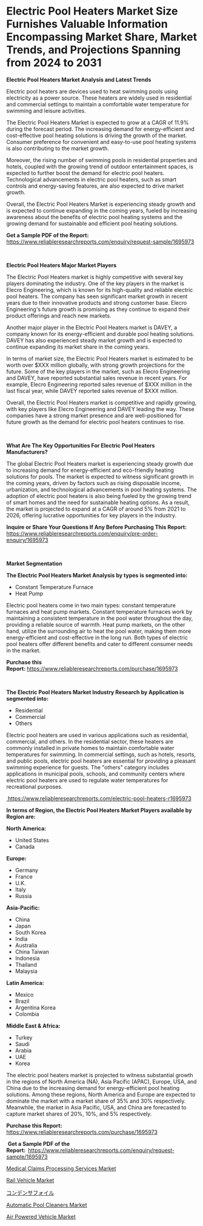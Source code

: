 <p><h1>Electric Pool Heaters Market Size Furnishes Valuable Information Encompassing Market Share, Market Trends, and Projections Spanning from 2024 to 2031</h1></p><p><strong>Electric Pool Heaters Market Analysis and Latest Trends</strong></p>
<p><p>Electric pool heaters are devices used to heat swimming pools using electricity as a power source. These heaters are widely used in residential and commercial settings to maintain a comfortable water temperature for swimming and leisure activities.</p><p>The Electric Pool Heaters Market is expected to grow at a CAGR of 11.9% during the forecast period. The increasing demand for energy-efficient and cost-effective pool heating solutions is driving the growth of the market. Consumer preference for convenient and easy-to-use pool heating systems is also contributing to the market growth.</p><p>Moreover, the rising number of swimming pools in residential properties and hotels, coupled with the growing trend of outdoor entertainment spaces, is expected to further boost the demand for electric pool heaters. Technological advancements in electric pool heaters, such as smart controls and energy-saving features, are also expected to drive market growth.</p><p>Overall, the Electric Pool Heaters Market is experiencing steady growth and is expected to continue expanding in the coming years, fueled by increasing awareness about the benefits of electric pool heating systems and the growing demand for sustainable and efficient pool heating solutions.</p></p>
<p><strong>Get a Sample PDF of the Report:&nbsp;</strong> <a href="https://www.reliableresearchreports.com/enquiry/request-sample/1695973">https://www.reliableresearchreports.com/enquiry/request-sample/1695973</a></p>
<p>&nbsp;</p>
<p><strong>Electric Pool Heaters Major Market Players</strong></p>
<p><p>The Electric Pool Heaters market is highly competitive with several key players dominating the industry. One of the key players in the market is Elecro Engineering, which is known for its high-quality and reliable electric pool heaters. The company has seen significant market growth in recent years due to their innovative products and strong customer base. Elecro Engineering's future growth is promising as they continue to expand their product offerings and reach new markets.</p><p>Another major player in the Electric Pool Heaters market is DAVEY, a company known for its energy-efficient and durable pool heating solutions. DAVEY has also experienced steady market growth and is expected to continue expanding its market share in the coming years.</p><p>In terms of market size, the Electric Pool Heaters market is estimated to be worth over $XXX million globally, with strong growth projections for the future. Some of the key players in the market, such as Elecro Engineering and DAVEY, have reported substantial sales revenue in recent years. For example, Elecro Engineering reported sales revenue of $XXX million in the last fiscal year, while DAVEY reported sales revenue of $XXX million.</p><p>Overall, the Electric Pool Heaters market is competitive and rapidly growing, with key players like Elecro Engineering and DAVEY leading the way. These companies have a strong market presence and are well-positioned for future growth as the demand for electric pool heaters continues to rise.</p></p>
<p>&nbsp;</p>
<p><strong>What Are The Key Opportunities For Electric Pool Heaters Manufacturers?</strong></p>
<p><p>The global Electric Pool Heaters market is experiencing steady growth due to increasing demand for energy-efficient and eco-friendly heating solutions for pools. The market is expected to witness significant growth in the coming years, driven by factors such as rising disposable income, urbanization, and technological advancements in pool heating systems. The adoption of electric pool heaters is also being fueled by the growing trend of smart homes and the need for sustainable heating options. As a result, the market is projected to expand at a CAGR of around 5% from 2021 to 2026, offering lucrative opportunities for key players in the industry.</p></p>
<p><strong>Inquire or Share Your Questions If Any Before Purchasing This Report:</strong> <a href="https://www.reliableresearchreports.com/enquiry/pre-order-enquiry/1695973">https://www.reliableresearchreports.com/enquiry/pre-order-enquiry/1695973</a></p>
<p>&nbsp;</p>
<p><strong>Market Segmentation</strong></p>
<p><strong>The Electric Pool Heaters Market Analysis by types is segmented into:</strong></p>
<p><ul><li>Constant Temperature Furnace</li><li>Heat Pump</li></ul></p>
<p><p>Electric pool heaters come in two main types: constant temperature furnaces and heat pump markets. Constant temperature furnaces work by maintaining a consistent temperature in the pool water throughout the day, providing a reliable source of warmth. Heat pump markets, on the other hand, utilize the surrounding air to heat the pool water, making them more energy-efficient and cost-effective in the long run. Both types of electric pool heaters offer different benefits and cater to different consumer needs in the market.</p></p>
<p><strong>Purchase this Report:&nbsp;</strong><a href="https://www.reliableresearchreports.com/purchase/1695973">https://www.reliableresearchreports.com/purchase/1695973</a></p>
<p>&nbsp;</p>
<p><strong>The Electric Pool Heaters Market Industry Research by Application is segmented into:</strong></p>
<p><ul><li>Residential</li><li>Commercial</li><li>Others</li></ul></p>
<p><p>Electric pool heaters are used in various applications such as residential, commercial, and others. In the residential sector, these heaters are commonly installed in private homes to maintain comfortable water temperatures for swimming. In commercial settings, such as hotels, resorts, and public pools, electric pool heaters are essential for providing a pleasant swimming experience for guests. The "others" category includes applications in municipal pools, schools, and community centers where electric pool heaters are used to regulate water temperatures for recreational purposes.</p></p>
<p><a href="https://www.reliableresearchreports.com/electric-pool-heaters-r1695973">&nbsp;https://www.reliableresearchreports.com/electric-pool-heaters-r1695973</a></p>
<p><strong>In terms of Region, the Electric Pool Heaters Market Players available by Region are:</strong></p>
<p>
    <p> <strong> North America: </strong>
        <ul>
            <li>United States</li>
            <li>Canada</li>
        </ul>
        </p> 
    <p> <strong> Europe: </strong>
        <ul>
            <li>Germany</li>
            <li>France</li>
            <li>U.K.</li>
            <li>Italy</li>
            <li>Russia</li>
        </ul>
        </p> 
    <p> <strong> Asia-Pacific: </strong>
        <ul>
            <li>China</li>
            <li>Japan</li>
            <li>South Korea</li>
            <li>India</li>
            <li>Australia</li>
            <li>China Taiwan</li>
            <li>Indonesia</li>
            <li>Thailand</li>
            <li>Malaysia</li>
        </ul>
        </p> 
    <p> <strong> Latin America: </strong>
        <ul>
            <li>Mexico</li>
            <li>Brazil</li>
            <li>Argentina Korea</li>
            <li>Colombia</li>
        </ul>
        </p> 
    <p> <strong> Middle East & Africa: </strong>
        <ul>
            <li>Turkey</li>
            <li>Saudi</li>
            <li>Arabia</li>
            <li>UAE</li>
            <li>Korea</li>
        </ul>
    </p>
    </p>
<p><p>The electric pool heaters market is projected to witness substantial growth in the regions of North America (NA), Asia Pacific (APAC), Europe, USA, and China due to the increasing demand for energy-efficient pool heating solutions. Among these regions, North America and Europe are expected to dominate the market with a market share of 35% and 30% respectively. Meanwhile, the market in Asia Pacific, USA, and China are forecasted to capture market shares of 20%, 10%, and 5% respectively.</p></p>
<p><strong>Purchase this Report: </strong><a href="https://www.reliableresearchreports.com/purchase/1695973">https://www.reliableresearchreports.com/purchase/1695973</a></p>
<p>&nbsp;<strong>Get a Sample PDF of the Report:&nbsp;&nbsp;</strong><a href="https://www.reliableresearchreports.com/enquiry/request-sample/1695973">https://www.reliableresearchreports.com/enquiry/request-sample/1695973</a></p>
<p><strong></strong></p>
<p><p><a href="https://issuu.com/reportprime-2/docs/medical-claims-processing-services-market-size-203">Medical Claims Processing Services Market</a></p><p><a href="https://www.linkedin.com/pulse/rail-vehicle-market-size-reflecting-forecast-till-2031-type-application-koa6f?trackingId=vU1PP4WJBPQIWpn2LeQF9w%3D%3D">Rail Vehicle Market</a></p><p><a href="https://github.com/avbqbctihcbe2/Market-Research-Report-List-1/blob/main/541931322106.md">コンデンサフォイル</a></p><p><a href="https://github.com/dimitrishawkinswaynenp91rgz/Market-Research-Report-List-2/blob/main/automatic-pool-cleaners-market.md">Automatic Pool Cleaners Market</a></p><p><a href="https://www.linkedin.com/pulse/air-powered-vehicle-market-research-report-forecasted-period-ayhtf?trackingId=5WNXo39%2Bvi50JVdtNhPGmA%3D%3D">Air Powered Vehicle Market</a></p></p>